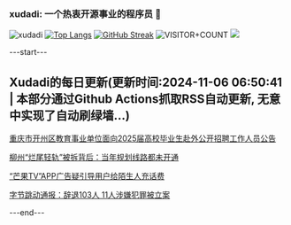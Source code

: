 ### xudadi: 一个热衷开源事业的程序员 👋

![xudadi](https://github-readme-stats-git-masterorgs-github-readme-stats-team.vercel.app/api?username=xudadi)
[![Top Langs](https://github-readme-stats.vercel.app/api/top-langs/?username=xudadi)](https://github.com/anuraghazra/github-readme-stats)
[![GitHub Streak](https://streak-stats.demolab.com?user=xudadi&locale=zh_Hans)](https://git.io/streak-stats)
![VISITOR+COUNT](https://komarev.com/ghpvc/?username=xudadi&label=VISITOR+COUNT)
![](https://raw.githubusercontent.com/xudadi/xudadi/main/assets/github-contribution-grid-snake.svg)


---start---

## Xudadi的每日更新(更新时间:2024-11-06 06:50:41 | 本部分通过Github Actions抓取RSS自动更新, 无意中实现了自动刷绿墙...)

[重庆市开州区教育事业单位面向2025届高校毕业生赴外公开招聘工作人员公告](https://www.gongkaoleida.com/article/2183367)

[柳州“烂尾轻轨”被拆背后：当年规划线路都未开通](https://m.163.com/news/article/JG8Q21E7051492T3.html)

[“芒果TV”APP广告疑引导用户给陌生人充话费](https://m.163.com/news/article/JG8P28DP051492T3.html)

[字节跳动通报：辞退103人 11人涉嫌犯罪被立案](https://m.163.com/news/article/JG8OT0MJ0512B07B.html)

---end---
